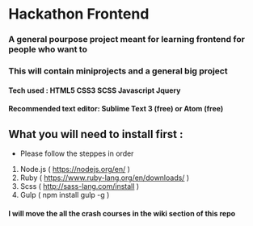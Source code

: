 # Hackathon Frontend

### A general pourpose project meant for learning frontend for people who want to
### This will contain miniprojects and a general big project

#### Tech used : HTML5 CSS3 SCSS Javascript Jquery
#### Recommended text editor: Sublime Text 3 (free) or Atom (free)

## What you will need to install first :
* Please follow the steppes in order

1. Node.js ( https://nodejs.org/en/ )
2. Ruby    ( https://www.ruby-lang.org/en/downloads/ )
3. Scss    ( http://sass-lang.com/install )
4. Gulp    ( npm install gulp -g )


#### I will move the all the crash courses in the wiki section of this repo
